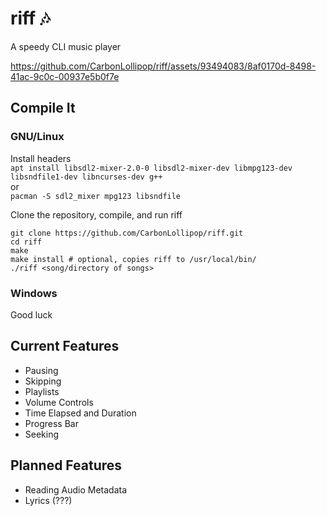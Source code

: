 # riff 🎶
A speedy CLI music player

https://github.com/CarbonLollipop/riff/assets/93494083/8af0170d-8498-41ac-9c0c-00937e5b0f7e

## Compile It
### GNU/Linux
Install headers\
`apt install libsdl2-mixer-2.0-0 libsdl2-mixer-dev libmpg123-dev libsndfile1-dev libncurses-dev g++`\
or\
`pacman -S sdl2_mixer mpg123 libsndfile`

Clone the repository, compile, and run riff
```
git clone https://github.com/CarbonLollipop/riff.git
cd riff
make
make install # optional, copies riff to /usr/local/bin/
./riff <song/directory of songs>
```
### Windows
Good luck

## Current Features
- Pausing
- Skipping
- Playlists
- Volume Controls
- Time Elapsed and Duration
- Progress Bar
- Seeking

## Planned Features
- Reading Audio Metadata
- Lyrics (???)


